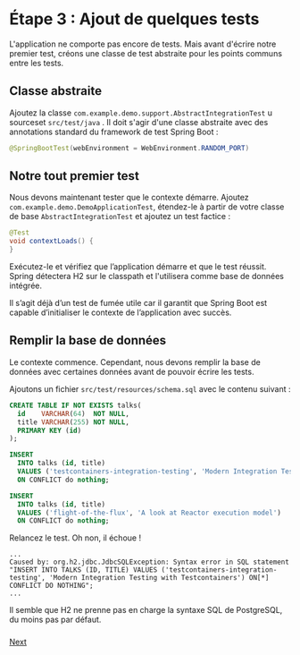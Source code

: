 # Étape 3 : Ajout de quelques tests

L'application ne comporte pas encore de tests. 
Mais avant d'écrire notre premier test, créons une classe de test abstraite pour les points communs entre les tests.

## Classe abstraite

Ajoutez la classe  `com.example.demo.support.AbstractIntegrationTest` u sourceset `src/test/java` . 
Il doit s'agir d'une classe abstraite avec des annotations standard du framework de test Spring Boot :

```java
@SpringBootTest(webEnvironment = WebEnvironment.RANDOM_PORT)
```

## Notre tout premier test

Nous devons maintenant tester que le contexte démarre.
Ajoutez `com.example.demo.DemoApplicationTest`, étendez-le à partir de votre classe de base `AbstractIntegrationTest` et ajoutez un test factice :

```java
@Test
void contextLoads() {
}
```

Exécutez-le et vérifiez que l’application démarre et que le test réussit.
Spring détectera H2 sur le classpath et l'utilisera comme base de données intégrée.

Il s’agit déjà d’un test de fumée utile car il garantit que Spring Boot est capable d’initialiser le contexte de l’application avec succès.

## Remplir la base de données

Le contexte commence.
Cependant, nous devons remplir la base de données avec certaines données avant de pouvoir écrire les tests.

Ajoutons un fichier `src/test/resources/schema.sql` avec le contenu suivant :

```sql
CREATE TABLE IF NOT EXISTS talks(
  id    VARCHAR(64)  NOT NULL,
  title VARCHAR(255) NOT NULL,
  PRIMARY KEY (id)
);

INSERT
  INTO talks (id, title)
  VALUES ('testcontainers-integration-testing', 'Modern Integration Testing with Testcontainers')
  ON CONFLICT do nothing;

INSERT
  INTO talks (id, title)
  VALUES ('flight-of-the-flux', 'A look at Reactor execution model')
  ON CONFLICT do nothing;
```

Relancez le test. Oh non, il échoue !

```text
...
Caused by: org.h2.jdbc.JdbcSQLException: Syntax error in SQL statement "INSERT INTO TALKS (ID, TITLE) VALUES ('testcontainers-integration-testing', 'Modern Integration Testing with Testcontainers') ON[*] CONFLICT DO NOTHING";
...
```

Il semble que H2 ne prenne pas en charge la syntaxe SQL de PostgreSQL, du moins pas par défaut.

### 
[Next](etape-4-votre-premier-testcontainers-integration.md)
